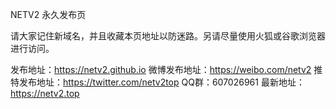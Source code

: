 NETV2 永久发布页

请大家记住新域名，并且收藏本页地址以防迷路。另请尽量使用火狐或谷歌浏览器进行访问。

发布地址：https://netv2.github.io
微博发布地址：https://weibo.com/netv2
推特发布地址：https://twitter.com/netv2top
QQ群：607026961
最新地址：https://netv2.top

